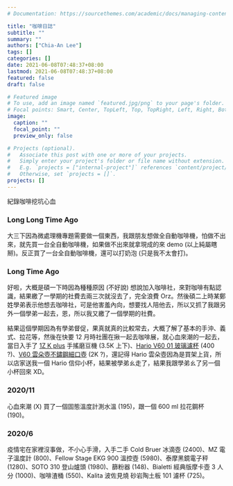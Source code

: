 ```yaml
---
# Documentation: https://sourcethemes.com/academic/docs/managing-content/

title: "咖啡日誌"
subtitle: ""
summary: ""
authors: ["Chia-An Lee"]
tags: []
categories: []
date: 2021-06-08T07:48:37+08:00
lastmod: 2021-06-08T07:48:37+08:00
featured: false
draft: false

# Featured image
# To use, add an image named `featured.jpg/png` to your page's folder.
# Focal points: Smart, Center, TopLeft, Top, TopRight, Left, Right, BottomLeft, Bottom, BottomRight.
image:
  caption: ""
  focal_point: ""
  preview_only: false

# Projects (optional).
#   Associate this post with one or more of your projects.
#   Simply enter your project's folder or file name without extension.
#   E.g. `projects = ["internal-project"]` references `content/project/deep-learning/index.md`.
#   Otherwise, set `projects = []`.
projects: []
---
```


紀錄咖啡挖坑心血

### Long Long Time Ago

大三下因為微處理機專題需要做一個東西，我跟朋友想做全自動咖啡機，怕做不出來，就先買一台全自動咖啡機，如果做不出來就拿現成的來 demo (以上純屬瞎掰)。反正買了一台全自動咖啡機，還可以打奶泡 (只是我不太會打)。

### Long Time Ago

好啦，大概是碩一下時因為種種原因 (不好說) 想說加入咖啡社，來對咖啡有點認識，結果繳了一學期的社費去兩三次就沒去了，完全浪費 Orz。然後碩二上時某鄭姓學弟表示他想去咖啡社，可是他害羞內向，想要找人陪他去，所以又抓了我跟另外一個學弟一起去，恩，所以我又繳了一個學期的社費。

結果這個學期因為有學弟督促，果真就真的比較常去，大概了解了基本的手沖、義式、拉花等，然後在快要 12 月時社團在揪一起去咖啡展，就心血來潮的一起去，當日入手了 [1Z K plus](https://1zpresso.com/k/) 手搖磨豆機 (3.5K 上下)、[Hario V60 01 玻璃濾杯](https://www.hario.com.tw/productdetail.php?bigclass=1&group=VDG&product=12) (400 ?)、[V60 雲朵壺不鏽鋼細口壺](https://www.hario.com.tw/productdetail.php?bigclass=1&group=VKB&product=64) (2K ?)，還記得 Hario 雲朵壺因為是買架上貨，所以店家送我一個 Hario 信仰小杯，結果被學弟ㄠ走了，結果我跟學弟ㄠ了另一個小杯回來 XD。

### 2020/11

心血來潮 (X) 買了一個固態溫度計測水溫 (195)，跟一個 600 ml 拉花鋼杯 (190)。

### 2020/6

疫情宅在家裡沒事做，不小心手滑，入手二手 Cold Bruer 冰滴壺 (2400)、MZ 電子溫度計 (800)、Fellow Stage EKG 900 溫控壺 (5980)、泰摩黑鏡電子秤 (1280)、SOTO 310 登山爐頭 (1980)、篩粉器 (148)、Bialetti 經典版摩卡壺 3 人分 (1000)、咖啡渣桶 (550)、Kalita 波佐見燒 砂岩陶土板 101 濾杯 (725)。
